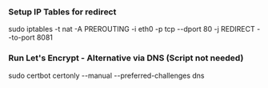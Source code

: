 ### Setup IP Tables for redirect

sudo iptables -t nat -A PREROUTING -i eth0 -p tcp --dport 80 -j REDIRECT --to-port 8081

### Run Let's Encrypt - Alternative via DNS (Script not needed)
sudo certbot certonly --manual --preferred-challenges dns
